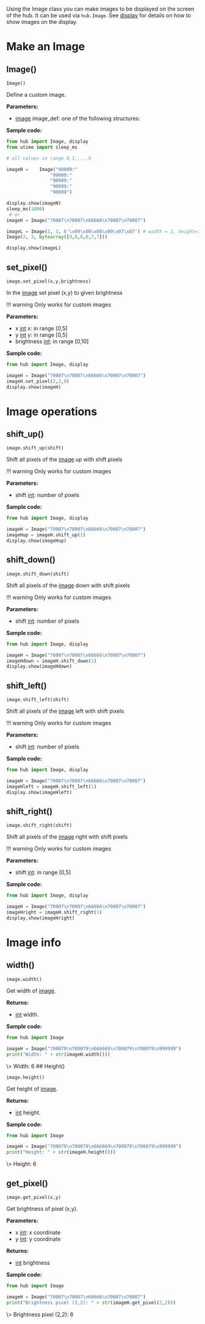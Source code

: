 Using the Image class you can make images to be displayed on the screen of the hub. It can be used via `hub.Image`. See [display](display.md) for details on how to show images on the display.

# Make an Image

## Image()

`Image()`

Define a custom image. 

__Parameters:__

*  [image](data_types.md#image) image_def: one of the following structures:

__Sample code:__

``` python
from hub import Image, display
from utime import sleep_ms

# all values in range 0,1,...,9

imageN =    Image("90009:"
                "99009:"
                "90909:"
                "90099:"
                "90009")

display.show(imageN)
sleep_ms(1000)
 # or
imageH = Image("70007\n70007\n66666\n70007\n70007")

imageL = Image(2, 3, b'\x09\x00\x08\x00\x07\x07') # width = 2, height=3, brightness in bitarray corresponding to number of pixels
Image(2, 3, bytearray([9,0,8,0,7,7]))

display.show(imageL)

```

## set_pixel()

`image.set_pixel(x,y,brightness)`

In the [image](data_types.md#image) set pixel (x,y) to given brightness

!!! warning
        Only works for custom images
        
__Parameters:__

*  x [int](data_types.md#int) x: in range [0,5]
*  y [int](data_types.md#int) y: in range [0,5]
*  brightness [int](data_types.md#int):  in range [0,10]

__Sample code:__

``` python
from hub import Image, display

imageH = Image("70007\n70007\n66666\n70007\n70007")
imageH.set_pixel(2,2,0)
display.show(imageH)
```

# Image operations

## shift_up()

`image.shift_up(shift)`

Shift all pixels of the [image](data_types.md#image) up with shift pixels

!!! warning
    Only works for custom images

__Parameters:__

*  shift [int](data_types.md#int): number of pixels

__Sample code:__

``` python
from hub import Image, display

imageH = Image("70007\n70007\n66666\n70007\n70007")
imageHup = imageH.shift_up(1)
display.show(imageHup)
```

## shift_down()

`image.shift_down(shift)`

Shift all pixels of the [image](data_types.md#image) down with shift pixels

!!! warning
    Only works for custom images

__Parameters:__

*  shift [int](data_types.md#int): number of pixels

__Sample code:__

``` python
from hub import Image, display

imageH = Image("70007\n70007\n66666\n70007\n70007")
imageHdown = imageH.shift_down(1)
display.show(imageHdown)
```

## shift_left()

`image.shift_left(shift)`

Shift all pixels of the [image](data_types.md#image) left with shift pixels

!!! warning
    Only works for custom images

__Parameters:__

*  shift [int](data_types.md#int): number of pixels

__Sample code:__

``` python
from hub import Image, display

imageH = Image("70007\n70007\n66666\n70007\n70007")
imageHleft = imageH.shift_left(1)
display.show(imageHleft)
```
## shift_right()

`image.shift_right(shift)`

Shift all pixels of the [image](data_types.md#image) right with shift pixels

!!! warning
    Only works for custom images

__Parameters:__

*  shift [int](data_types.md#int): in range [0,5]

__Sample code:__

``` python
from hub import Image, display

imageH = Image("70007\n70007\n66666\n70007\n70007")
imageHright = imageH.shift_right(1)
display.show(imageHright)
```
# Image info

## width()

`image.width()` 

Get width of [image](data_types.md#image).

__Returns:__

*  [int](data_types.md#int) width.

__Sample code:__

``` python
from hub import Image

imageH = Image("700079\n700079\n666669\n700079\n700079\n999999")
print("Width: " + str(imageH.width()))
```

<span class='shell_output'>
\> Width: 6
</span>
## Height()

`image.height()` 

Get height of [image](data_types.md#image).

__Returns:__

*  [int](data_types.md#int) height.

__Sample code:__

``` python
from hub import Image

imageH = Image("700079\n700079\n666669\n700079\n700079\n999999")
print("Height: " + str(imageH.height()))
```

<span class='shell_output'>
\> Height: 6
</span>

## get_pixel()

`image.get_pixel(x,y)` 

Get brightness of pixel (x,y).

__Parameters:__

*  x [int](data_types.md#int): x coordinate
*  y [int](data_types.md#int): y coordinate

__Returns:__

*  [int](data_types.md#int) brightness

__Sample code:__

``` python
from hub import Image

imageH = Image("70007\n70007\n66666\n70007\n70007")
print("Brightness pixel (2,2): " + str(imageH.get_pixel(2,2)))
```

<span class='shell_output'>
\> Brightness pixel (2,2): 6
</span>






